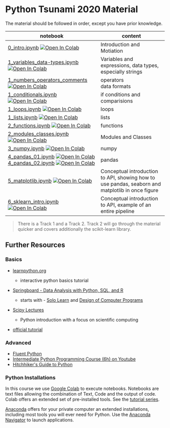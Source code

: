# Python Tsunami 2020 Material

The material should be followed in order, except you have prior knowledge.

notebook             | content
----                 | ------
[0_intro.ipynb](0_intro.ipynb)  [![Open In Colab](https://colab.research.google.com/assets/colab-badge.svg)](https://colab.research.google.com/github/pythontsunami/teaching/blob/intro/0_intro.ipynb) | Introduction and Motiation
[1_variables_data-types.ipynb](variables_data-types.ipynb) [![Open In Colab](https://colab.research.google.com/assets/colab-badge.svg)](https://colab.research.google.com/github/pythontsunami/teaching/blob/intro/1_variables_data-types.ipynb)| Variables and expressions, data types, especially strings
[1_numbers_operators_comments](1_numbers_operators_comments.ipynb) [![Open In Colab](https://colab.research.google.com/assets/colab-badge.svg)](https://colab.research.google.com/github/pythontsunami/teaching/blob/intro/1_numbers_operators_comments.ipynb) | operators <br> data formats
[1_conditionals.ipynb](1_conditionals.ipynb) [![Open In Colab](https://colab.research.google.com/assets/colab-badge.svg)](https://colab.research.google.com/github/pythontsunami/teaching/blob/intro/1_conditionals.ipynb) | if conditions and comparisions
[1_loops.ipynb](1_loops.ipynb) [![Open In Colab](https://colab.research.google.com/assets/colab-badge.svg)](https://colab.research.google.com/github/pythontsunami/teaching/blob/intro/1_loops.ipynb) | loops
[1_lists.ipynb](1_lists.ipynb) [![Open In Colab](https://colab.research.google.com/assets/colab-badge.svg)](https://colab.research.google.com/github/pythontsunami/teaching/blob/intro/1_lists.ipynb) | lists
[2_functions.ipynb](2_functions.ipynb) [![Open In Colab](https://colab.research.google.com/assets/colab-badge.svg)](https://colab.research.google.com/github/pythontsunami/teaching/blob/intro/2_functions.ipynb)  | functions
[2_modules_classes.ipynb](2_modules_classes.ipynb) [![Open In Colab](https://colab.research.google.com/assets/colab-badge.svg)](https://colab.research.google.com/github/pythontsunami/teaching/blob/intro/2_modules_classes.ipynb)  | Modules and Classes
[3_numpy.ipynb](3_numpy.ipynb) [![Open In Colab](https://colab.research.google.com/assets/colab-badge.svg)](https://colab.research.google.com/github/pythontsunami/teaching/blob/intro/3_numpy.ipynb) | numpy
[4_pandas_01.ipynb](4_pandas_01.ipynb) [![Open In Colab](https://colab.research.google.com/assets/colab-badge.svg)](https://colab.research.google.com/github/pythontsunami/teaching/blob/intro/4_pandas_01.ipynb) <br> [4_pandas_02.ipynb](4_pandas_02.ipynb) [![Open In Colab](https://colab.research.google.com/assets/colab-badge.svg)](https://colab.research.google.com/github/pythontsunami/teaching/blob/intro/4_pandas_02.ipynb) | pandas
[5_matplotlib.ipynb](5_matplotlib.ipynb)   [![Open In Colab](https://colab.research.google.com/assets/colab-badge.svg)](https://colab.research.google.com/github/pythontsunami/teaching/blob/intro/5_matplotlib.ipynb)  | Conceptual introduction to API, showing how to use pandas, seaborn and <br>matplotlib in once figure
[6_sklearn_intro.ipynb](6_sklearn_intro.ipynb) [![Open In Colab](https://colab.research.google.com/assets/colab-badge.svg)](https://colab.research.google.com/github/pythontsunami/teaching/blob/intro/6_sklearn_intro.ipynb) | Conceptual introduction to API, example of an entire pipeline


> There is a Track 1 and a Track 2. Track 2 will go through the material quicker
> and covers additionally the scikit-learn library.

## Further Resources

### Basics
- [learnpython.org](https://www.learnpython.org/)
  - interactive python basics tutorial

- [Springboard - Data Analysis with Python, SQL, and R](https://www.springboard.com/learning-paths/data-analysis/learn/)
  - starts with - [Solo Learn](https://www.sololearn.com/Course/Python/) and [Design of Computer Programs](https://www.udacity.com/course/design-of-computer-programs--cs212)
- [Scipy Lectures](https://scipy-lectures.org/index.html)
    - Python introduction with a focus on scientific computing
- [official tutorial](https://docs.python.org/3/tutorial/)

### Advanced
- [Fluent Python](https://www.oreilly.com/library/view/fluent-python-2nd/9781492056348/)
- [Intermediate Python Programming Course (6h)  on Youtube](https://www.youtube.com/watch?v=HGOBQPFzWKo)
- [Hitchhiker's Guide to Python](https://docs.python-guide.org/)


### Python Installations

In this course we use [Google Colab](https://colab.research.google.com/) to execute notebooks. Notebooks are text files allowing
the combination of Text, Code and the output of code. Colab offers an extended set of
pre-installed tools. See the [tutorial series](https://www.youtube.com/playlist?list=PLQY2H8rRoyvyK5aEDAI3wUUqC_F0oEroL).

[Anaconda](https://www.anaconda.com/products/individual) offers for your private computer
an extended installations, including most tools you will ever need for Python.
Use the [Anaconda Navigator](https://docs.anaconda.com/anaconda/navigator/) to launch applications.